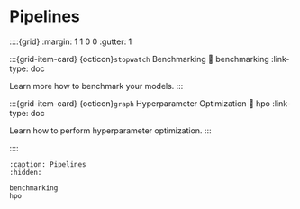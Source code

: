 # Pipelines

::::{grid}
:margin: 1 1 0 0
:gutter: 1

:::{grid-item-card} {octicon}`stopwatch` Benchmarking
:link: benchmarking
:link-type: doc

Learn more how to benchmark your models.
:::

:::{grid-item-card} {octicon}`graph` Hyperparameter Optimization
:link: hpo
:link-type: doc

Learn how to perform hyperparameter optimization.
:::

::::

```{toctree}
:caption: Pipelines
:hidden:

benchmarking
hpo
```
